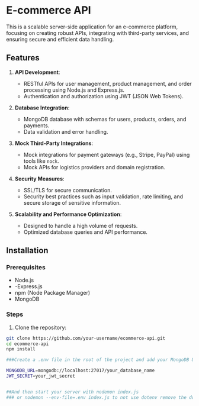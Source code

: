 # E-commerce API

This is a scalable server-side application for an e-commerce platform, focusing on creating robust APIs, integrating with third-party services, and ensuring secure and efficient data handling.

## Features

1. **API Development**:
    - RESTful APIs for user management, product management, and order processing using Node.js and Express.js.
    - Authentication and authorization using JWT (JSON Web Tokens).

2. **Database Integration**:
    - MongoDB database with schemas for users, products, orders, and payments.
    - Data validation and error handling.

3. **Mock Third-Party Integrations**:
    - Mock integrations for payment gateways (e.g., Stripe, PayPal) using tools like `nock`.
    - Mock APIs for logistics providers and domain registration.

4. **Security Measures**:
    - SSL/TLS for secure communication.
    - Security best practices such as input validation, rate limiting, and secure storage of sensitive information.

5. **Scalability and Performance Optimization**:
    - Designed to handle a high volume of requests.
    - Optimized database queries and API performance.

## Installation

### Prerequisites

- Node.js
- -Express.js
- npm (Node Package Manager)
- MongoDB

### Steps

1. Clone the repository:

```sh
git clone https://github.com/your-username/ecommerce-api.git
cd ecommerce-api
npm install

###Create a .env file in the root of the project and add your MongoDB URL and other environment variables:

MONGODB_URL=mongodb://localhost:27017/your_database_name
JWT_SECRET=your_jwt_secret


##And then start your server with nodemon index.js
### or nodemon --env-file=.env index.js to not use dotenv remove the dotenv part from project.
